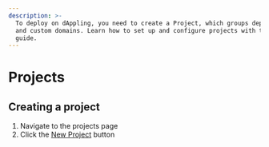 ```yaml
---
description: >-
  To deploy on dAppling, you need to create a Project, which groups deployments
  and custom domains. Learn how to set up and configure projects with this
  guide.
---
```


# Projects

## Creating a project

1. Navigate to the projects page
2. Click the [New Project](https://dappling.network/new) button

